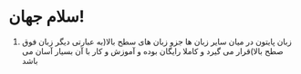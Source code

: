 # سلام جهان!

1. زبان پایتون در میان سایر زبان ها جزو زبان های سطح بالا(به عبارتی دیگر زبان فوق صطح بالا)قرار می گیرد و کاملا رایگان بوده و آموزش و کار با آن بسیار آسان می باشد